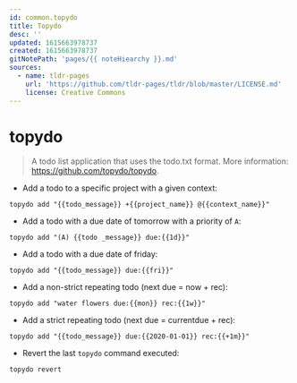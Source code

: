 ```yaml
---
id: common.topydo
title: Topydo
desc: ''
updated: 1615663978737
created: 1615663978737
gitNotePath: 'pages/{{ noteHiearchy }}.md'
sources:
  - name: tldr-pages
    url: 'https://github.com/tldr-pages/tldr/blob/master/LICENSE.md'
    license: Creative Commons
---
```

# topydo

> A todo list application that uses the todo.txt format.
> More information: <https://github.com/topydo/topydo>.

- Add a todo to a specific project with a given context:

`topydo add "{{todo_message}} +{{project_name}} @{{context_name}}"`

- Add a todo with a due date of tomorrow with a priority of `A`:

`topydo add "(A) {{todo _message}} due:{{1d}}"`

- Add a todo with a due date of friday:

`topydo add "{{todo_message}} due:{{fri}}"`

- Add a non-strict repeating todo (next due = now + rec):

`topydo add "water flowers due:{{mon}} rec:{{1w}}"`

- Add a strict repeating todo (next due = currentdue + rec):

`topydo add "{{todo_message}} due:{{2020-01-01}} rec:{{+1m}}"`

- Revert the last `topydo` command executed:

`topydo revert`

